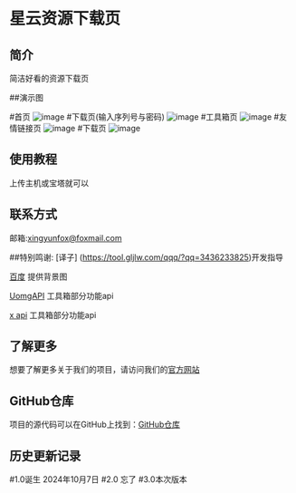 
# 星云资源下载页
## 简介

简洁好看的资源下载页

##演示图

#首页
![image](https://pic.imgdb.cn/item/67199021d29ded1a8c5c4b9c.jpg)
#下载页(输入序列号与密码)
![image](https://pic.imgdb.cn/item/6719904dd29ded1a8c5c67ec.jpg)
#工具箱页
![image](https://pic.imgdb.cn/item/67199068d29ded1a8c5c7722.jpg)
#友情链接页
![image](https://pic.imgdb.cn/item/671990a2d29ded1a8c5c9956.jpg)
#下载页
![image](https://pic.imgdb.cn/item/671990fcd29ded1a8c5cce34.jpg)

## 使用教程

上传主机或宝塔就可以

## 联系方式

邮箱:xingyunfox@foxmail.com

##特别鸣谢:
[译子] (https://tool.gljlw.com/qqq/?qq=3436233825)开发指导

[百度](https://baidu.com) 提供背景图

[UomgAPI](https://api.uomg.com/) 工具箱部分功能api

[x api](https://zy.xywlapi.cc/) 工具箱部分功能api

## 了解更多
想要了解更多关于我们的项目，请访问我们的[官方网站](https://www.xingyun1.cn)

## GitHub仓库

项目的源代码可以在GitHub上找到：[GitHub仓库](https://github.com/xingyun-img/xingyunzyxz)

## 历史更新记录
#1.0诞生
2024年10月7日
#2.0
忘了
#3.0本次版本

